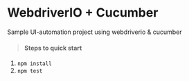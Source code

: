# WebdriverIO + Cucumber
Sample UI-automation project using webdriverio & cucumber

> #### Steps to quick start
1. `npm install`
2. `npm test`
